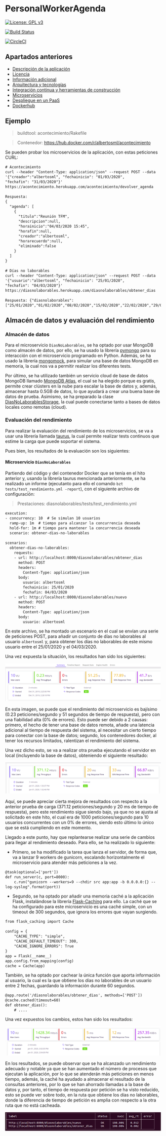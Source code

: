 # PersonalWorkerAgenda

[![License: GPL v3](https://img.shields.io/badge/License-GPLv3-blue.svg)](https://www.gnu.org/licenses/gpl-3.0)

[![Build Status](https://travis-ci.org/albertosml/PersonalWorkerAgenda.svg?branch=master)](https://travis-ci.org/albertosml/PersonalWorkerAgenda)  

[![CircleCI](https://circleci.com/gh/albertosml/PersonalWorkerAgenda/tree/master.svg?style=svg)](https://circleci.com/gh/albertosml/PersonalWorkerAgenda/tree/master)

## Apartados anteriores

- [Descripción de la aplicación](docs/descripcion_aplicacion.md)
- [Licencia](docs/licencia.md)
- [Información adicional](docs/informacion_adicional.md)
- [Arquitectura y tecnologías](docs/arquitectura_tecnologias.md)
- [Integración continua y herramientas de construcción](docs/integracion_continua.md)
- [Microservicios](docs/microservicios.md)
- [Despliegue en un PaaS](docs/despliegue_paas.md)
- [Dockerhub](docs/dockerhub.md)

## Ejemplo

> buildtool: acontecimiento/Rakefile

> Contenedor: https://hub.docker.com/r/albertosml/acontecimiento

Se pueden probar los microservicios de la aplicación, con estas peticiones CURL:

```
# Acontecimiento
curl --header "Content-Type: application/json" --request POST --data '{"creador":"albertosml", "fechainicio": "01/03/2020", 
"fechafin": "31/03/2020"}' https://acontecimiento.herokuapp.com/acontecimiento/devolver_agenda

Respuesta: 
{ 
  "agenda": [
    {
      "titulo":"Reunión TFM",
      "descripcion":null,
      "horainicio":"04/03/2020 15:45",
      "horafin":null,
      "creador":"albertosml",
      "horarecuerdo":null,
      "eliminado":false
    }
  ]
}

# Días no laborables
curl --header "Content-Type: application/json" --request POST --data '{"usuario":"albertosml", "fechainicio": "25/01/2020", 
"fechafin": "04/03/2020"}' https://diasnolaborables.herokuapp.com/diasnolaborables/obtener_dias

Respuesta: {"diasnolaborables":["25/01/2020","01/02/2020","08/02/2020","15/02/2020","22/02/2020","29/02/2020"]}
```

## Almacén de datos y evaluación del rendimiento

### Almacén de datos

Para el microservicio `DiasNoLaborables`, se ha optado por usar MongoDB como almacén de datos, por ello, se ha usado la
librería [pymongo](https://api.mongodb.com/python/current/) para su interacción con el microservicio programado en
Python. Además, se ha usado la librería [mongomock](https://pypi.org/project/mongomock/), para simular una base de datos
MongoDB en memoria, la cual nos va a permitir realizar los diferentes tests.

Por último, se ha utilizado también un servicio cloud de base de datos MongoDB llamado [MongoDB Atlas](https://www.mongodb.com/cloud/atlas),
el cual se ha elegido porque es gratis, permite crear clústers en la nube para escalar la base de datos y, además,
almacenar hasta 0.5GB de datos, lo que ayudará a crear una buena base de datos de prueba. Asimismo, se ha preparado la 
clase [DiasNoLaborablesStorage](https://github.com/albertosml/PersonalWorkerAgenda/blob/master/diasnolaborables/src/diasnolaborablesstorage.py),
la cual puede conectarse tanto a bases de datos locales como remotas (cloud).

### Evaluación del rendimiento

Para realizar la evaluación del rendimiento de los microservicios, se va a usar una librería llamada [taurus](https://pypi.org/project/bzt/),
la cual permite realizar tests continuos que estime la carga que puede soportar el sistema.

Pues bien, los resultados de la evaluación son los siguientes:

#### Microservicio `DiasNoLaborables`

Partiendo del código y del contenedor Docker que se tenía en el hito anterior y, usando la librería taurus mencionada
anteriormente, se ha realizado un informe (ejecutanto para ello el comando `bzt tests/test_rendimiento.yml -report`),
con el siguiente archivo de configuración:

> Prestaciones: diasnolaborables/tests/test_rendimiento.yml

```
execution:
- concurrency: 10  # Se simulan 10 usuarios
  ramp-up: 1m  # tiempo para alcanzar la concurrencia deseada
  hold-for: 1m # tiempo para mantener la concurrencia deseada
  scenario: obtener-dias-no-laborables

scenarios:
  obtener-dias-no-laborables:
    requests:
    - url: http://localhost:8000/diasnolaborables/obtener_dias
      method: POST
      headers:
        Content-Type: application/json
      body:
        usuario: albertosml
        fechainicio: 25/01/2020
        fechafin: 04/03/2020
    - url: http://localhost:8000/diasnolaborables/nuevo
      method: POST
      headers:
        Content-Type: application/json
      body:
        usuario: albertosml
```

En este archivo, se ha montado un escenario en el cual se envían una serie de peticiones POST, para añadir un conjunto
de días no laborables al usuario `albertosml` y, para obtener los días no laborables de este mismo usuario entre el
25/01/2020 y el 04/03/2020. 

Una vez expuesta la situación, los resultados han sido los siguientes:

![Report contenedor docker y base de datos remota](docs/images/resultados_test_docker_bd_remota.png)

En esta imagen, se puede que el rendimiento del microservicio es bajísimo (0.23 peticiones/segundo y 51 segundos de
tiempo de respuesta), pero con una fiabilidad alta (0% de errores). Esto puede ser debido a 2 causas: primero, el hecho
de tener una base de datos remota, añade una latencia adicional al tiempo de respuesta del sistema, al necesitar un
cierto tiempo para conectar con la base de datos; segundo, los contenedores docker, al tener los recursos limitados,
ralentizan el rendimiento del sistema.

Una vez dicho esto, se va a realizar otra prueba ejecutando el servidor en local (incluyendo la base de datos), obteniendo el siguiente resultado:

![Report servidor y base de datos local](docs/images/resultados_test_bd_code_local_old_version.png)

Aquí, se puede apreciar cierta mejora de resultados con respecto a la anterior prueba de carga (371.12 peticiones/segundo
y 20 ms de tiempo de respuesta), pero este rendimiento sigue siendo bajo, ya que no se ajusta al solicitado en este hito,
el cual era de 1000 peticiones/segundo para 10 usuarios concurrentes con un 0% de errores, siendo esto último lo único
que se está cumpliendo en este momento.

Llegado a este punto, hay que replantearse realizar una serie de cambios para llegar al rendimiento deseado. Para ello,
se ha realizado lo siguiente:

- Primero, se ha modificado la tarea que lanza el servidor, de forma que, va a lanzar 9 workers de gunicorn, escalando
horizontalmente el microservicio para atender más peticiones a la vez.

```
@task(optional=['port'])
def run_server(c, port=8000):
    c.run("gunicorn --workers=9 --chdir src app:app -b 0.0.0.0:{} --log-syslog".format(port))
```

- Segundo, se ha optado por añadir una memoria caché a la aplicación Flask, instalándose la librería
[Flask-Caching](https://pypi.org/project/Flask-Caching/) para ello. La caché que se ha configurado para este microservicio es una caché simple, con un timeout de 300 segundos, que ignora los errores que vayan surgiendo.

```
from flask_caching import Cache

config = {
    "CACHE_TYPE": "simple",
    "CACHE_DEFAULT_TIMEOUT": 300,
    "CACHE_IGNORE_ERRORS": True
}
app = Flask(__name__)
app.config.from_mapping(config)
cache = Cache(app)
```

También, se ha optado por cachear la única función que aporta información al usuario, la cual es la que obtiene los días no laborables de un usuario entre 2 fechas, guardando la información durante 60 segundos.

```
@app.route('/diasnolaborables/obtener_dias', methods=['POST'])
@cache.cached(timeout=60)
def obtener_dias():
    # ....
```

Una vez expuestos los cambios, estos han sido los resultados:

![Report servidor y base de datos local con cambios](docs/images/resultados_test_con_mejoras.png)

En los resultados, se puede observar que se ha alcanzado un rendimiento adecuado y notable ya que se han aumentado el
número de procesos que ejecutan la aplicación, por lo que se atenderán más peticiones en menos tiempo, además, la caché
ha ayudado a almacenar el resultado de la consultas anteriores, por lo que se han ahorrado llamadas a la base de datos
y, por tanto, el tiempo de respuesta por petición se ha visto reducido, esto se puede ver sobre todo, en la ruta que
obtiene los días no laborables, donde la diferencia de tiempo de petición es amplia con respecto a la otra ruta que no está cacheada.

![Tiempos por petición microservicio DiasNoLaborables con cambios](docs/images/peticiones_rutas.png)